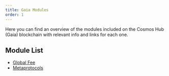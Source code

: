 ```yaml
---
title: Gaia Modules
order: 1
---
```


Here you can find an overview of the modules included on the Cosmos Hub (Gaia) blockchain with relevant info and
links for each one.

## Module List

- [Global Fee](./globalfee.md)
- [Metaprotocols](./metaprotocols.md)
